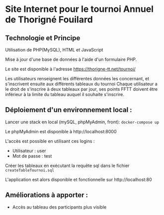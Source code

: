 # Site Internet pour le tournoi Annuel de Thorigné Fouilard

## Technologie et Principe

Utilisation de PHP(MySQL), HTML et JavaScript

Mise à jour d'une base de données à l'aide d'un formulaire PHP.

Le site est disponible à l'adresse https://thorigne-tt.net/tournoi/

Les utilisateurs renseignent les différentes données les concernant, et s'inscrivent ensuite aux différents tableaux du tournoi
Chaque utilisateur a le droit de s'inscrire à deux tableaux par jour, ses points FFTT doivent être inférieur à la limite du tableau auquel il souhaite s'inscrire.

## Déploiement d'un environnement local :

Lancer une stack en local (mySQL, phpMyAdmin, front):
`docker-compose up`

Le phpMyAdmin est disponible à http://localhost:8000

L'accès est possible en utilisant ces logins :
- Utilisateur : user
- Mot de passe : test

Créer les tableaux en exécutant la requête sql dans le fichier `createTableTournoi.sql`

L'application est alors disponible et fonctionnelle sur http://localhost:80

## Améliorations à apporter :

- Accès au tableau des participants plus visible
